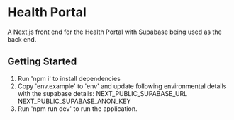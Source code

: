 # Health Portal 

A Next.js front end for the Health Portal with Supabase being used as the back end. 

## Getting Started

1. Run 'npm i' to install dependencies
2. Copy 'env.example' to 'env' and update following environmental details with the supabase details:
    NEXT_PUBLIC_SUPABASE_URL
    NEXT_PUBLIC_SUPABASE_ANON_KEY
3. Run 'npm run dev' to run the application.
